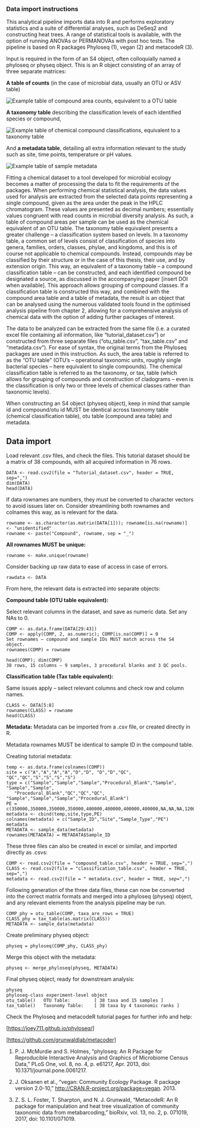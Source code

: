 ### Data import instructions

This analytical pipeline imports data into R and performs exploratory statistics and a suite of differential analyses, such as DeSeq2 and constructing heat trees. A range of statistical tools is available, with the option of running ANOVAs or PERMANOVAs with post hoc tests.
The pipeline is based on R packages Phyloseq (1), vegan (2) and metacodeR (3). 

Input is required in the form of an S4 object, often colloquially named a phyloseq or physeq object. 
This is an R object consisting of an array of three separate matrices: 

**A table of counts** (in the case of microbial data, usually an OTU or ASV table)

![Example table of compound area counts, equivalent to a OTU table](https://github.com/Marieag/EML/blob/main/COMPOUNDS.jpg)

**A taxonomy table** describing the classification levels of each identified species or compound,

![Example table of chemical compound classifications, equivalent to a taxonomy table](https://github.com/Marieag/EML/blob/main/CLASS.jpg)

And **a metadata table**, detailing all extra information relevant to the study such as site, time points, temperature or pH values.

![Example table of sample metadata](https://github.com/Marieag/EML/blob/main/METADATA.jpg)

 
Fitting a chemical dataset to a tool developed for microbial ecology becomes a matter of processing the data to fit the requirements of the packages. 
When performing chemical statistical analysis, the data values used for analysis are extracted from the selected data points representing a single compound, given as the area under the peak in the HPLC chromatogram. These values are presented as decimal numbers; essentially values congruent with read counts in microbial diversity analysis. As such, a table of compound areas per sample can be used as the chemical equivalent of an OTU table. 
The taxonomy table equivalent presents a greater challenge – a classification system based on levels. In a taxonomy table, a common set of levels consist of classification of species into genera, families, orders, classes, phylae, and kingdoms, and this is of course not applicable to chemical compounds. Instead, compounds may be classified by their structure or in the case of this thesis, their use, and by extension origin. This way, an equivalent of a taxonomy table – a compound classification table – can be constructed, and each identified compound be designated a source, as discussed in the accompanying paper [insert DOI when available]. This approach allows grouping of compound classes. If a classification table is constructed this way, and combined with the compound area table and a table of metadata, the result is an object that can be analysed using the numerous validated tools found in the optimised analysis pipeline from chapter 2, allowing for a comprehensive analysis of chemical data with the option of adding further packages of interest.  



The data to be analyzed can be extracted from the same file (i.e. a curated excel file containing all information, like “tutorial_dataset.csv”) or constructed from three separate files (“otu_table.csv”, “tax_table.csv” and “metadata.csv”).  For ease of syntax, the original terms from the Phyloseq packages are used in this instruction. As such, the area table is referred to as the “OTU table” (OTU’s – operational taxonomic units, roughly single bacterial species – here equivalent to single compounds). 
The chemical classification table is referred to as the taxonomy, or tax, table (which allows for grouping of compounds and construction of cladograms – even is the classification is only two or three levels of chemical classes rather than taxonomic levels).

When constructing an S4 object (physeq object), keep in mind that sample id and compound/otu id MUST be identical across taxonomy table (chemical classification table), otu table (compound area table) and metadata.   

 
## Data import 
Load relevant .csv files, and check the files. This tutorial dataset should be a matrix of 38 compounds, with all acquired information in 76 rows. 
```
DATA <- read.csv2(file = "Tutorial_dataset.csv", header = TRUE, sep=",")
dim(DATA)
head(DATA)
```

If data rownames are numbers, they must be converted to character vectors to avoid issues later on. Consider streamlining both rownames and colnames this way, as is relevant for the data.

```
rowname <- as.character(as.matrix(DATA[1])); rowname[is.na(rowname)] <- "unidentified"
rowname <- paste("Compound", rowname, sep = "_")
```

__All rownames MUST be unique:__ 

```
rowname <- make.unique(rowname)
```

Consider backing up raw data to ease of access in case of errors. 

```
rawdata <- DATA
```

From here, the relevant data is extracted into separate objects: 



**Compound table (OTU table equivalent):**

Select relevant columns in the dataset, and save as numeric data. Set any NAs to 0. 

```
COMP <- as.data.frame(DATA[29:43])
COMP <- apply(COMP, 2, as.numeric); COMP[is.na(COMP)] = 0
Set rownames – compound and sample IDs MUST match across the S4 object. 
rownames(COMP) = rowname

head(COMP); dim(COMP) 
38 rows, 15 columns – 9 samples, 3 procedural blanks and 3 QC pools. 
```


**Classification table (Tax table equivalent):**

Same issues apply – select relevant columns and check row and column names. 
```
CLASS <- DATA[5:8]
rownames(CLASS) = rowname
head(CLASS)
```

**Metadata:** 
Metadata can be imported from a .csv file, or created directly in R. 

Metadata rownames MUST be identical to sample ID in the compound table. 

Creating tutorial metadata: 
```
temp <- as.data.frame(colnames(COMP))
site = c("A","A","A","A","D","D", "D","D","QC", "QC","QC","S","S","S","S")
type = c("Sample","Sample","Sample","Procedural_Blank","Sample", "Sample","Sample",
   "Procedural_Blank","QC","QC","QC", "Sample","Sample","Sample","Procedural_Blank")
PE = c(350000,350000,350000,350000,400000,400000,400000,400000,NA,NA,NA,12000,12000,12000,12000)
metadata <- cbind(temp,site,type,PE)
colnames(metadata) = c("Sample_ID","Site","Sample_Type","PE")
metadata
METADATA <- sample_data(metadata)
rownames(METADATA) = METADATA$Sample_ID
```

These three files can also be created in excel or similar, and imported directly as .csvs: 

```
COMP <- read.csv2(file = "compound_table.csv", header = TRUE, sep=",")
CLASS <- read.csv2(file = "classification_table.csv", header = TRUE, sep=",")
metadata <- read.csv2(file = " metadata.csv", header = TRUE, sep=",")
```

Following generation of the three data files, these can now be converted into the correct matrix formats and merged into a phyloseq (physeq) object, and any relevant elements from the analysis pipeline may be run. 

```
COMP_phy = otu_table(COMP, taxa_are_rows = TRUE)
CLASS_phy = tax_table(as.matrix(CLASS))
METADATA <- sample_data(metadata)
```

Create preliminary physeq object: 
```
physeq = phyloseq(COMP_phy, CLASS_phy)
```

Merge this object with the metadata:
```
physeq <- merge_phyloseq(physeq, METADATA)
```

Final physeq object, ready for downstream analysis: 
```
physeq
phyloseq-class experiment-level object
otu_table()   OTU Table:         [ 38 taxa and 15 samples ]
tax_table()   Taxonomy Table:    [ 38 taxa by 4 taxonomic ranks ]
```

Check the Phyloseq and metacodeR tutorial pages for further info and help: 

[https://joey711.github.io/phyloseq/]

[https://github.com/grunwaldlab/metacoder]

1.   P. J. McMurdie and S. Holmes, “phyloseq: An R Package for Reproducible Interactive Analysis and Graphics of Microbiome Census Data,” PLoS One, vol. 8, no. 4, p. e61217, Apr. 2013, doi: 10.1371/journal.pone.0061217.

2.	 J. Oksanen et al., “vegan: Community Ecology Package. R package   version 2.0-10,” http://CRAN.R-project.org/package=vegan. 2013.

3.	 Z. S. L. Foster, T. Sharpton, and N. J. Grunwald, “MetacodeR: An R package for manipulation and heat tree visualization of community taxonomic data from metabarcoding,” bioRxiv, vol. 13, no. 2, p. 071019, 2017, doi: 10.1101/071019.



